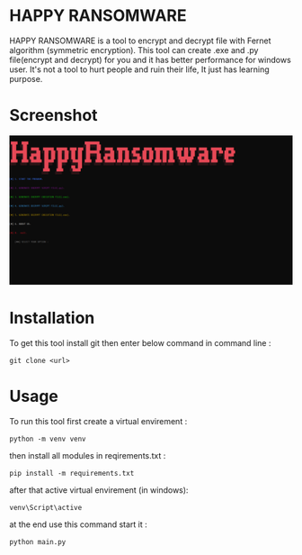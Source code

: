 # HAPPY RANSOMWARE

HAPPY RANSOMWARE is a tool to encrypt and decrypt file with Fernet algorithm (symmetric encryption).
This tool can create .exe and .py file(encrypt and decrypt) for you and it has better performance for windows user.
It's not a tool to hurt people and ruin their life, It just has learning purpose.


# Screenshot

![alt text](https://github.com/hamed-alemoni/HAPPY-RANSOMWARE/blob/main/Screenshot1.png)

# Installation

To get this tool install git then enter below command in command line : 
```
git clone <url>
```
# Usage

To run this tool first create a virtual envirement :
```
python -m venv venv
```
then install all modules in reqirements.txt :
```
pip install -m requirements.txt
```
after that active virtual envirement (in windows):
```
venv\Script\active 
```
at the end use this command start it :
```
python main.py
```
